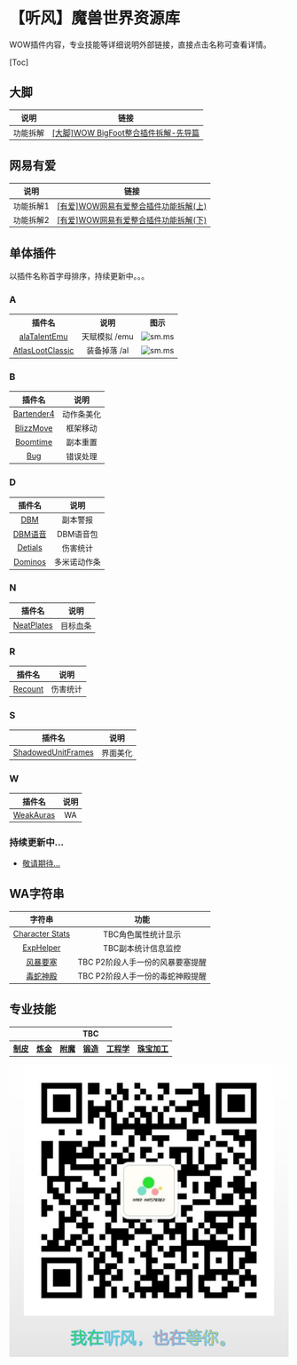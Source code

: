 # 【听风】魔兽世界资源库

WOW插件内容，专业技能等详细说明外部链接，直接点击名称可查看详情。

[Toc]

## 大脚

|说明|链接|
|:-:|:-:|
|功能拆解|[[大脚]WOW BigFoot整合插件拆解-先导篇](https://mp.weixin.qq.com/s?__biz=MzI2ODM4MTE3OA==&mid=2247484715&idx=1&sn=aa1771def021b59fb3fe0726ec6e18a4&chksm=eaf13bbedd86b2a82e424b454d72b23e83001f1d325b03b8d15bbd421ebfefe3403c66b822e4&token=1493428426&lang=zh_CN#rd)|

## 网易有爱

|说明|链接|
|:-:|:-:|
|功能拆解1|[[有爱]WOW网易有爱整合插件功能拆解(上)](https://mp.weixin.qq.com/s?__biz=MzI2ODM4MTE3OA==&mid=2247484724&idx=1&sn=26d7ac5bdc6bfcc217de0750813246f3&chksm=eaf13ba1dd86b2b7d745dbbdb39eeafe96880a8bb5a868c214d29080e14e81eeb1c48cbd3aed&token=1493428426&lang=zh_CN#rd)|
|功能拆解2|[[有爱]WOW网易有爱整合插件功能拆解(下)](https://mp.weixin.qq.com/s?__biz=MzI2ODM4MTE3OA==&mid=2247484731&idx=1&sn=d6e5a23f9892253f81d5b23eec837f94&chksm=eaf13baedd86b2b8c27878ec4e6ee1831728fa0f47e722cf001ae644adee4aeb063df06c9556&token=1493428426&lang=zh_CN#rd)|

## 单体插件

以插件名称首字母排序，持续更新中。。。

### A

<table>
    <tbody>
    <tr>
            <th style='text-align:center;'><span>插件名</span></th>
            <th style='text-align:center;'><span>说明</span></th>
            <th style='text-align:center;'><span>图示</span></th>
        </tr>
        <tr>
            <td style='text-align:center;'>
                <a href='https://mp.weixin.qq.com/s?__biz=MzI2ODM4MTE3OA==&amp;mid=2247483944&amp;idx=1&amp;sn=78dbe6a474db266b639a05463f6546a8&amp;chksm=eaf13cbddd86b5ab54187d3ad23e219b543f303858b033866ecb8cd6eb6cd860376639190107&amp;token=917650031&amp;lang=zh_CN#rd'><span>alaTalentEmu</span></a>
            </td>
            <td style='text-align:center;'>
                <span>天赋模拟 /emu</span>
            </td>
            <td style='text-align:center;'>
                <img src="https://i.loli.net/2021/11/02/8inCgKzw3AsmBhp.png" alt="sm.ms" width="150" height="200" />
                <span></span>
            </td>
        </tr>
        <tr>
            <td style='text-align:center;'>
                <a href='https://mp.weixin.qq.com/s?__biz=MzI2ODM4MTE3OA==&amp;mid=2247483891&amp;idx=1&amp;sn=8250d547841e62f035f9e7457fbac0d3&amp;chksm=eaf13f66dd86b670715c6eb5473bcdfacf84e0891fb409432a3b252bd93033fbff68b8bbcd5d&amp;token=917650031&amp;lang=zh_CN#rd'><span>AtlasLootClassic</span></a>
            </td>
            <td style='text-align:center;'>
                <span>装备掉落 /al</span>
            </td>
            <td style='text-align:center;'>
                <img src="https://sm.ms/image/8inCgKzw3AsmBhp" alt="sm.ms" width="150" height="200" />
                <span></span>
            </td>
        </tr>
    </tbody>
</table>


### B

|插件名|说明|
|:-:|:-:|
|[Bartender4](https://mp.weixin.qq.com/s?__biz=MzI2ODM4MTE3OA==&mid=2247483718&idx=1&sn=3074d1ed071ba6336995ed859e3a88d8&chksm=eaf13fd3dd86b6c545056587cb645f703c706491fc095633048651cc23e984fcf4c4dce10d2f&token=917650031&lang=zh_CN#rd)|动作条美化|
|[BlizzMove](https://mp.weixin.qq.com/s?__biz=MzI2ODM4MTE3OA==&mid=2247483908&idx=1&sn=d71b9a4e9bd4d8893ed9270af2e278c4&chksm=eaf13c91dd86b5873b92e366c7c9610db5f947b216d721928672accd4e8da5d4544e174b872c&token=917650031&lang=zh_CN#rd)|框架移动|
|[Boomtime](https://mp.weixin.qq.com/s?__biz=MzI2ODM4MTE3OA==&mid=2247484696&idx=1&sn=8ff742d2cc26d528a140feb6d06a05f1&chksm=eaf13b8ddd86b29bbe0dc6ccd651664c18355f2f3a63871e5041f57e5f8dac50cf26ae1979e7&token=917650031&lang=zh_CN#rd)|副本重置|
|[Bug](https://mp.weixin.qq.com/s?__biz=MzI2ODM4MTE3OA==&mid=2247483982&idx=1&sn=e08d692ec06067aea94b60fee7f0cfe5&chksm=eaf13cdbdd86b5cd78cc4a5f1a390c5d666de335844766e2637d605ecfdb91551e69211fb9cf&token=917650031&lang=zh_CN#rd)|错误处理|


### D

|插件名|说明|
|:-:|:-:|
|[DBM](https://mp.weixin.qq.com/s?__biz=MzI2ODM4MTE3OA==&mid=2247484671&idx=1&sn=457f6b5fa215a22de79bb67039926f9a&chksm=eaf13a6add86b37c891080c1ac4ff9206c5b76047d8689aa10264191d3bd2679b38befab135a&token=917650031&lang=zh_CN#rd)|副本警报|
|[DBM语音](https://mp.weixin.qq.com/s?__biz=MzI2ODM4MTE3OA==&mid=2247484556&idx=1&sn=1aa51d880a0b4989b81dbb6807b2412f&chksm=eaf13a19dd86b30fdbaf35a615910136f15afcac8ef14c2fd0141e5e51b5734a9577c4235410&token=917650031&lang=zh_CN#rd)|DBM语音包|
|[Detials](https://mp.weixin.qq.com/s?__biz=MzI2ODM4MTE3OA==&mid=2247484553&idx=1&sn=02dedf77d8c7a9642730f9b3197dfae3&chksm=eaf13a1cdd86b30a27770aa2d481deace45dfcb812c3e62d0286ec963b2e224eb22864d007e2&token=917650031&lang=zh_CN#rd)|伤害统计|
|[Dominos](https://mp.weixin.qq.com/s?__biz=MzI2ODM4MTE3OA==&mid=2247484643&idx=1&sn=8ab294cc8e74e5e6ce0dd0cc6012c016&chksm=eaf13a76dd86b3608ab926a7965c7c0c60271d47b2a5f2ee20c5f76b85ee0d3b1d55e628b761&token=917650031&lang=zh_CN#rd)|多米诺动作条|

### N

|插件名|说明|
|:-:|:-:|
|[NeatPlates](https://mp.weixin.qq.com/s?__biz=MzI2ODM4MTE3OA==&mid=2247484066&idx=1&sn=261700b5e667f95725de779618f302cb&chksm=eaf13c37dd86b521f2363c41b77ffd5eb803f7ee810c30a241780d5dcbd6ff929df15d605262&token=917650031&lang=zh_CN#rd)|目标血条|

### R

|插件名|说明|
|:-:|:-:|
|[Recount](https://mp.weixin.qq.com/s?__biz=MzI2ODM4MTE3OA==&mid=2247483965&idx=1&sn=5adc5e2e2623c85e596575f6c8a66cdf&chksm=eaf13ca8dd86b5bebe762f9d5b8ea7e5b0604f0e7e1cc4012d0bcd46e5666f5f6d55472b2304&token=917650031&lang=zh_CN#rd)|伤害统计|


### S

|插件名|说明|
|:-:|:-:|
|[ShadowedUnitFrames](https://mp.weixin.qq.com/s?__biz=MzI2ODM4MTE3OA==&mid=2247483872&idx=1&sn=34556b9ad0920698eb80e37a6e8e9b4a&chksm=eaf13f75dd86b663aac238e6aac5c4933908e32a46eda97b62aef940d31aaf8a0338a743f101&token=917650031&lang=zh_CN#rd)|界面美化|

### W

|插件名|说明|
|:-:|:-:|
|[WeakAuras](https://mp.weixin.qq.com/s?__biz=MzI2ODM4MTE3OA==&mid=2247484593&idx=1&sn=55e8191672a9deb673e9e58b911efec6&chksm=eaf13a24dd86b33238e126a52a0b8c06646f2131b51d081f08bbaa692a0cc708ebbb6b7f4802&token=917650031&lang=zh_CN#rd)|WA|



### 持续更新中...

- [敬请期待...](./addons/forward.md)


## WA字符串

|字符串|功能|
|:-:|:-:|
|[Character Stats](https://mp.weixin.qq.com/s?__biz=MzIyMDQ4NDIzNw==&mid=2247484283&idx=2&sn=e293744f5f17d7f8f6ffce1b17358c4a&chksm=97ca0499a0bd8d8f6d7e1d21f9276e75f1ee145deca9e8959a3682664869f5085750ed3eddca&token=449085957&lang=zh_CN#rd)|TBC角色属性统计显示|
|[ExpHelper](https://mp.weixin.qq.com/s?__biz=MzI2ODM4MTE3OA==&mid=2247484696&idx=2&sn=d5d29a99587645aacef9e1ed9f18d3b9&chksm=eaf13b8ddd86b29b2d70c7f84ec149e17d909a1775f1f62b69826a4a1350f6d16cc4e0a50a05&token=371227762&lang=zh_CN#rd)|TBC副本统计信息监控|
|[风暴要塞](https://mp.weixin.qq.com/s?__biz=MzIyMDQ4NDIzNw==&mid=2247484249&idx=3&sn=876e8701c65fec934094e1cf8211b3df&chksm=97ca04bba0bd8dad030728ce7f5394de58f83577f4b6c5eaa8f7416933738b512fd1569a22b3&token=1580285847&lang=zh_CN#rd)|TBC P2阶段人手一份的风暴要塞提醒|
|[毒蛇神殿](https://mp.weixin.qq.com/s?__biz=MzIyMDQ4NDIzNw==&mid=2247484249&idx=2&sn=55b329809176fc82222635b53390af5f&chksm=97ca04bba0bd8dadc14ddcb8f32a0e6f94213b3eeaf06f84ff0f7d497e3e99f206261906de2d&token=1580285847&lang=zh_CN#rd)|TBC P2阶段人手一份的毒蛇神殿提醒|

## 专业技能


<table>
    <!-- <style>
    table th:first-of-type {
        width: 10%;
    }
    table th:nth-of-type(2) {
        width: 10%;
    }
    </style> -->
    <tbody>
        <tr>
            <th style='text-align:center;' colspan=6>TBC</th>
        </tr>
        <tr>
            <th><a href='https://github.com/usiege/publisher/blob/main/skill/leather.md'>制皮</a></th>
            <th><a href='https://github.com/usiege/publisher/blob/main/skill/alchemy.md'>炼金</a></th>
            <th><a href='https://github.com/usiege/publisher/blob/main/skill/enchantment.md'>附魔</a></th>
            <th><a href='https://github.com/usiege/publisher/blob/main/skill/forging.md'>锻造</a></th>
            <th><a href='https://github.com/usiege/publisher/blob/main/skill/engineering.md'>工程学</a></th>
            <th><a href='https://github.com/usiege/publisher/blob/main/skill/jewelcrafting.md'>珠宝加工</a></th>
        </tr>
    </tbody>
</table>


![wechat](./wechat.png)
